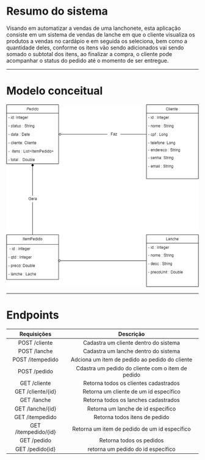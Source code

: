 # Resumo do sistema

Visando em automatizar a vendas de uma lanchonete, esta aplicação consiste em um sistema de vendas de lanche em que o cliente visualiza os produtos a vendas no cardápio e em seguida os seleciona, bem como a quantidade deles, conforme os itens vão sendo adicionados vai sendo somado o subtotal dos itens, ao finalizar a compra, o cliente pode acompanhar o status do pedido até o momento de ser entregue.
_____________

# Modelo conceitual

![classesJSnackbar.drawio.png](classesJSnackbar.drawio.png)

_____________

# Endpoints

 Requisições | Descrição
:---------: | :------------------: 
 POST /cliente | Cadastra um cliente dentro do sistema
 POST /lanche | Cadastra um lanche dentro do sistema
 POST /itempedido | Adciona um item de pedido ao pedido do cliente
 POST /pedido | Cdastra um pedido do cliente com o item de pedido
 GET /cliente | Retorna todos os clientes cadastrados
 GET /cliente/{id} | Retorna um cliente de um id específico
 GET /lanche | Retorna todos os lanches cadastrados
 GET /lanche/{id} | Retorna um lanche de id específico
 GET /itempedido | Retorna todos itens de pedido 
 GET /itempedido/{id} | Retorna um item de pedido de um id específico
 GET /pedido | Retorna todos os pedidos
 GET /pedido{id} | retorna um pedido do id específico

